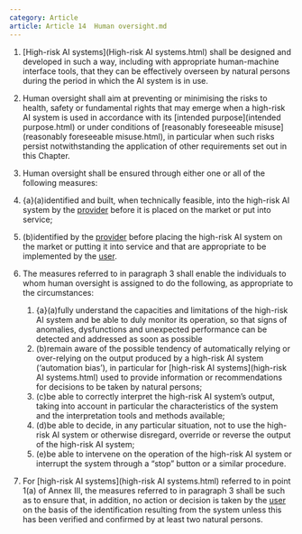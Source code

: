 ```yaml
---
category: Article
article: Article 14  Human oversight.md
---
```


1. [High-risk AI systems](High-risk AI systems.html) shall be designed and developed in such a way, including with appropriate human-machine interface tools, that they can be effectively overseen by natural persons during the period in which the AI system is in use.

2. Human oversight shall aim at preventing or minimising the risks to health, safety or fundamental rights that may emerge when a high-risk AI system is used in accordance with its [intended purpose](intended purpose.html) or under conditions of [reasonably foreseeable misuse](reasonably foreseeable misuse.html), in particular when such risks persist notwithstanding the application of other requirements set out in this Chapter.

3. Human oversight shall be ensured through either one or all of the following measures:

1. {a}(a)identified and built, when technically feasible, into the high-risk AI system by the [provider](provider.html) before it is placed on the market or put into service;
2. (b)identified by the [provider](provider.html) before placing the high-risk AI system on the market or putting it into service and that are appropriate to be implemented by the [user](user.html).

4. The measures referred to in paragraph 3 shall enable the individuals to whom human oversight is assigned to do the following, as appropriate to the circumstances:

	1. {a}(a)fully understand the capacities and limitations of the high-risk AI system and be able to duly monitor its operation, so that signs of anomalies, dysfunctions and unexpected performance can be detected and addressed as soon as possible
	2. (b)remain aware of the possible tendency of automatically relying or over-relying on the output produced by a high-risk AI system (‘automation bias’), in particular for [high-risk AI systems](high-risk AI systems.html) used to provide information or recommendations for decisions to be taken by natural persons;
	3. (c)be able to correctly interpret the high-risk AI system’s output, taking into account in particular the characteristics of the system and the interpretation tools and methods available;
	4. (d)be able to decide, in any particular situation, not to use the high-risk AI system or otherwise disregard, override or reverse the output of the high-risk AI system;
	5. (e)be able to intervene on the operation of the high-risk AI system or interrupt the system through a “stop” button or a similar procedure.

5. For [high-risk AI systems](high-risk AI systems.html) referred to in point 1(a) of Annex III, the measures referred to in paragraph 3 shall be such as to ensure that, in addition, no action or decision is taken by the [user](user.html) on the basis of the identification resulting from the system unless this has been verified and confirmed by at least two natural persons.